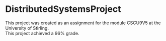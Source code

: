 # DistributedSystemsProject


This project was created as an assignment for the module CSCU9V5 at the University of Stirling.<br>
This project achieved a 96% grade.
